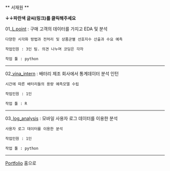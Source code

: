 ** 서재원 **

**↓↓파란색 글씨(링크)를 클릭해주세요**

01_[L.point][lpoint] : 구매 고객의 데이터를 가지고 EDA 및 분석

[lpoint]: https://github.com/meucham11/Python3/tree/master/Project/lpoint
```
다양한 시각화 방법과 전처리 및 상품군별 선호지수 산출과 수요 예측

작업인원 : 3인 팀. 의견 나누며 코딩은 각자

작업 툴 : python
```

----

02_[vina_intern][vina] : 배터리 제조 회사에서 통계데이터 분석 인턴

[vina]:https://github.com/meucham11/Python3/tree/master/Project/vinatech

```
시간에 따른 배터리들의 용량 예측모델 수립

작업인원 : 1인

작업 툴 : R
```

----


03_[log_analysis][log] : 모바일 사용자 로그 데이터를 이용한 분석

[log]:https://github.com/meucham11/Python3/tree/master/Project/log_analysis

```
사용자 로그 데이터를 이용한 분석

작업인원 : 1인

작업 툴 : python
```

----

[Portfolio][p] 홈으로

[p]:https://github.com/meucham11/Portfolio
